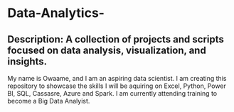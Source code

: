 # Data-Analytics-
## Description: A collection of projects and scripts focused on data analysis, visualization, and insights.
My name is Owaame, and I am an aspiring data scientist. 
I am creating this repository to showcase the skills I will be aquiring on Excel, Python, Power BI, SQL, Cassasre, Azure and Spark. 
I am currently attending training to become a Big Data Analyist.
